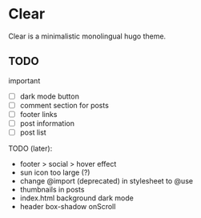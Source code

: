 # Clear
Clear is a minimalistic monolingual hugo theme.

## TODO
important
- [ ] dark mode button
- [ ] comment section for posts
- [ ] footer links
- [ ] post information
- [ ] post list

TODO (later): 
- footer > social > hover effect
- sun icon too large (?)
- change @import (deprecated) in stylesheet to @use
- thumbnails in posts
- index.html background dark mode
- header box-shadow onScroll
